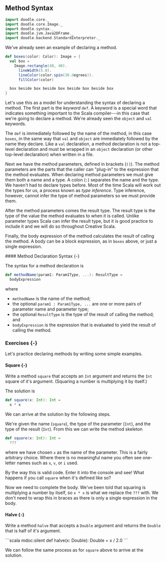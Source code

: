 ## Method Syntax

```scala mdoc:invisible
import doodle.core._
import doodle.core.Image._
import doodle.syntax._
import doodle.jvm.Java2DFrame._
import doodle.backend.StandardInterpreter._
```

We've already seen an example of declaring a method.

```scala mdoc:silent
def boxes(color: Color): Image = {
  val box =
    Image.rectangle(40, 40).
      lineWidth(5.0).
      lineColor(color.spin(30.degrees)).
      fillColor(color)

  box beside box beside box beside box beside box
}
```

Let's use this as a model for understanding the syntax of declaring a method.
The first part is the *keyword* `def`.
A keyword is a special word that indicates something important to the Scala compiler---in this case that we're going to declare a method.
We're already seen the `object` and `val` keywords.

The `def` is immediately followed by the name of the method, in this case `boxes`, in the same way that `val` and `object` are immediately followed by the name they declare.
Like a `val` declaration, a method declaration is not a top-level declaration and must be wrapped in an `object` declaration (or other top-level declaration) when written in a file.

Next we have the method parameters, defined in brackets (`()`).
The method parameters are the parts that the caller can "plug-in" to the expression that the method evaluates.
When declaring method parameters we must give them both a name and a type.
A colon (`:`) separates the name and the type.
We haven't had to declare types before.
Most of the time Scala will work out the types for us, a process known as *type inference*.
Type inference, however, cannot infer the type of method parameters so we must provide them.

After the method parameters comes the result type.
The result type is the type of the value the method evaluates to when it is called.
Unlike parameter types Scala can infer the result type, but it is good practice to include it and we will do so throughout Creative Scala.

Finally, the body expression of the method calculates the result of calling the method.
A body can be a block expression, as in `boxes` above, or just a single expression.

<div class="callout callout-info">
#### Method Declaration Syntax {-}

The syntax for a method declaration is

```scala
def methodName(param1: Param1Type, ...): ResultType =
  bodyExpression
```

where

- `methodName` is the name of the method;
- the optional `param1 : Param1Type, ...` are one or more pairs of parameter name and parameter type;
- the optional `ResultType` is the type of the result of calling the method; and
- `bodyExpression` is the expression that is evaluated to yield the result of calling the method.
</div>


### Exercises {-}

Let's practice declaring methods by writing some simple examples.

#### Square {-}

Write a method `square` that accepts an `Int` argument and returns the `Int` square of it's argument. (Squaring a number is multiplying it by itself.)

<div class="solution">
The solution is

```scala mdoc:silent
def square(x: Int): Int =
  x * x
```

We can arrive at the solution by the following steps.

We're given the name (`square`), the type of the parameter (`Int`), and the type of the result (`Int`).
From this we can write the method skeleton

```scala mdoc:reset:silent
def square(x: Int): Int =
  ???
```

where we have chosen `x` as the name of the parameter.
This is a fairly arbitrary choice.
Where there is no meaningful name you often see one-letter names such as `x`, `v`, or `i` used.

By the way this is valid code.
Enter it into the console and see!
What happens if you call `square` when it's defined like so?

Now we need to complete the body.
We've been told that squaring is multiplying a number by itself, so `x * x` is what we replace the `???` with.
We don't need to wrap this in braces as there is only a single expression in the body.
</div>


#### Halve {-}

Write a method `halve` that accepts a `Double` argument and returns the `Double` that is half of it's argument.

<div class="solution">
```scala mdoc:silent
def halve(x: Double): Double =
 x / 2.0
```

We can follow the same process as for `square` above to arrive at the solution.
</div>
